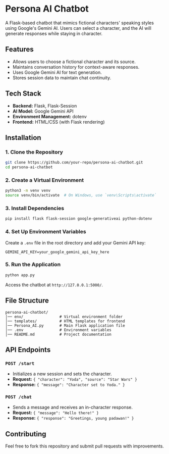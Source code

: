 # Persona AI Chatbot

A Flask-based chatbot that mimics fictional characters' speaking styles using Google's Gemini AI. Users can select a character, and the AI will generate responses while staying in character.

## Features
- Allows users to choose a fictional character and its source.
- Maintains conversation history for context-aware responses.
- Uses Google Gemini AI for text generation.
- Stores session data to maintain chat continuity.

## Tech Stack
- **Backend:** Flask, Flask-Session
- **AI Model:** Google Gemini API
- **Environment Management:** dotenv
- **Frontend:** HTML/CSS (with Flask rendering)

## Installation
### 1. Clone the Repository
```sh
git clone https://github.com/your-repo/persona-ai-chatbot.git
cd persona-ai-chatbot
```

### 2. Create a Virtual Environment
```sh
python3 -m venv venv
source venv/bin/activate  # On Windows, use `venv\Scripts\activate`
```

### 3. Install Dependencies
```sh
pip install flask flask-session google-generativeai python-dotenv
```

### 4. Set Up Environment Variables
Create a `.env` file in the root directory and add your Gemini API key:
```
GEMINI_API_KEY=your_google_gemini_api_key_here
```

### 5. Run the Application
```sh
python app.py
```
Access the chatbot at `http://127.0.0.1:5000/`.

## File Structure
```
persona-ai-chatbot/
│── env/                # Virtual environment folder
│── templates/          # HTML templates for frontend
│── Persona_AI.py       # Main Flask application file
│── .env                # Environment variables
│── README.md           # Project documentation
```

## API Endpoints
### `POST /start`
- Initializes a new session and sets the character.
- **Request:** `{ "character": "Yoda", "source": "Star Wars" }`
- **Response:** `{ "message": "Character set to Yoda." }`

### `POST /chat`
- Sends a message and receives an in-character response.
- **Request:** `{ "message": "Hello there!" }`
- **Response:** `{ "response": "Greetings, young padawan!" }`

## Contributing
Feel free to fork this repository and submit pull requests with improvements.
